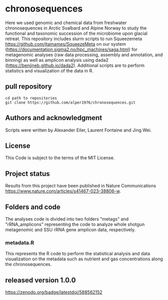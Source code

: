 # chronosequences

Here we used genomic and chemical data from freshwater chronosequences in Arctic Svalbard and Alpine Norway to study the functional and taxonomic succession of the microbiome upon glacial retreat. This repository includes slurm scripts to run Squeezemeta https://github.com/jtamames/SqueezeMeta on our system (https://documentation.sigma2.no/hpc_machines/saga.html) for metagenomic analyses (raw data processing, assembly and annotation, and binning) as well as amplicon analysis using dada2 (https://benjjneb.github.io/dada2). Additional scripts are to perform statistics and visualization of the data in R.  

## pull repository

```
cd path to repositories
git clone https://github.com/alper1976/chronosequences.git
```

## Authors and acknowledgment
Scripts were written by Alexander Eiler, Laurent Fontaine and Jing Wei.

## License
This Code is subject to the terms of the MIT License. 

## Project status
Results from this project have been published in Nature Communications https://www.nature.com/articles/s41467-023-38806-w.

## Folders and code
The analyses code is divided into two folders "metags" and "rRNA_amplicons" representing the code to analyze whole shotgun metagenomic and SSU rRNA gene amplicon data, respectively.

### metadata.R
This represents the R code to perform the statistical analysis and data visualization on the metadata such as nutrient and gas concentrations along the chronosequences.

## released version 1.0.0
https://zenodo.org/badge/latestdoi/588562152
